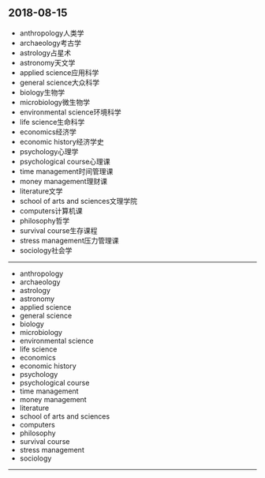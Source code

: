 2018-08-15
---
- anthropology人类学
- archaeology考古学
- astrology占星术
- astronomy天文学
- applied science应用科学
- general science大众科学
- biology生物学
- microbiology微生物学
- environmental science环境科学
- life science生命科学
- economics经济学
- economic history经济学史
- psychology心理学
- psychological course心理课
- time management时间管理课
- money management理财课
- literature文学
- school of arts and sciences文理学院
- computers计算机课
- philosophy哲学
- survival course生存课程
- stress management压力管理课
- sociology社会学
---
- anthropology 
- archaeology 
- astrology 
- astronomy 
- applied science 
- general science 
- biology 
- microbiology 
- environmental science 
- life science 
- economics
- economic history 
- psychology 
- psychological course 
- time management 
- money management 
- literature 
- school of arts and sciences
- computers 
- philosophy 
- survival course 
- stress management 
- sociology
---